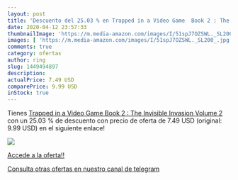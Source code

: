 ```yaml
---
layout: post
title: 'Descuento del 25.03 % en Trapped in a Video Game  Book 2 : The In'
date: 2020-04-12 23:57:33
thumbnailImage: 'https://m.media-amazon.com/images/I/51spJ7OZSWL._SL200_.jpg'
images: [ 'https://m.media-amazon.com/images/I/51spJ7OZSWL._SL200_.jpg' ]
comments: true
category: ofertas
author: ring
slug: 1449494897
description:
actualPrice: 7.49 USD
comparePrice: 9.99 USD
inStock: true
---
```


Tienes [Trapped in a Video Game  Book 2 : The Invisible Invasion  Volume 2 ](https://www.amazon.com/dp/1449494897/?tag=redken08-20) con un 25.03 % de descuento con precio de oferta de 7.49 USD (original: 9.99 USD) en el siguiente enlace!

[![](https://m.media-amazon.com/images/I/51spJ7OZSWL._SL200_.jpg)](https://www.amazon.com/dp/1449494897/?tag=redken08-20)

[Accede a la oferta!!](https://www.amazon.com/dp/1449494897/?tag=redken08-20)

[Consulta otras ofertas en nuestro canal de telegram](https://t.me/s/ofertas25)
